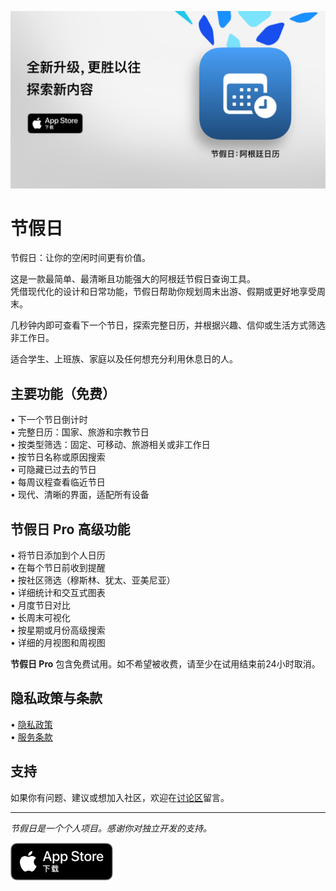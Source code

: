 [![节假日 App](images/banner.png)](https://apps.apple.com/app/id6744455042)  

# 节假日  

节假日：让你的空闲时间更有价值。  

这是一款最简单、最清晰且功能强大的阿根廷节假日查询工具。  
凭借现代化的设计和日常功能，节假日帮助你规划周末出游、假期或更好地享受周末。  

几秒钟内即可查看下一个节日，探索完整日历，并根据兴趣、信仰或生活方式筛选非工作日。  

适合学生、上班族、家庭以及任何想充分利用休息日的人。  

## 主要功能（免费）  

• 下一个节日倒计时  
• 完整日历：国家、旅游和宗教节日  
• 按类型筛选：固定、可移动、旅游相关或非工作日  
• 按节日名称或原因搜索  
• 可隐藏已过去的节日  
• 每周议程查看临近节日  
• 现代、清晰的界面，适配所有设备  

## 节假日 Pro 高级功能  

• 将节日添加到个人日历  
• 在每个节日前收到提醒  
• 按社区筛选（穆斯林、犹太、亚美尼亚）  
• 详细统计和交互式图表  
• 月度节日对比  
• 长周末可视化  
• 按星期或月份高级搜索  
• 详细的月视图和周视图  

**节假日 Pro** 包含免费试用。如不希望被收费，请至少在试用结束前24小时取消。  

## 隐私政策与条款  

• [隐私政策](https://lucasditomase.github.io/feriados/zh-hans/privacy-policy)  
• [服务条款](https://lucasditomase.github.io/feriados/zh-hans/terms-and-conditions)  

## 支持  

如果你有问题、建议或想加入社区，欢迎在[讨论区](https://github.com/lucasditomase/feriados/discussions)留言。  

---  

*节假日是一个个人项目。感谢你对独立开发的支持。*  

<p align="left">  
  <a href="https://apps.apple.com/app/id6744455042">  
    <img src="images/download-badge.svg" alt="在 App Store 下载" height="60">  
  </a>  
</p>  
